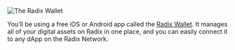 ![The Radix Wallet](/quests-images/key/1.1-KeyImage_RadixWallet.webp)

You’ll be using a free iOS or Android app called the [Radix Wallet](?glossaryAnchor=radixwallet). It manages all of your digital assets on Radix in one place, and you can easily connect it to any dApp on the Radix Network.
